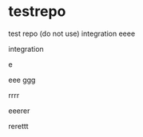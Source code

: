 # testrepo
test repo (do not use)
integration
eeee


integration

e

eee
ggg

rrrr





eeerer

rerettt



